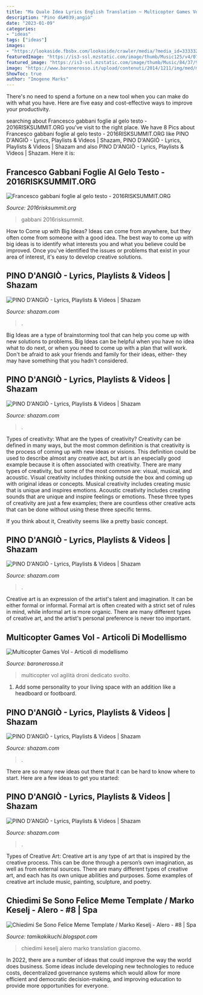 ```yaml
---
title: "Ma Quale Idea Lyrics English Translation ~ Multicopter Games Vol"
description: "Pino d&#039;angiò"
date: "2023-01-09"
categories:
- "ideas"
tags: ["ideas"]
images:
- "https://lookaside.fbsbx.com/lookaside/crawler/media/?media_id=3333325323403570"
featuredImage: "https://is3-ssl.mzstatic.com/image/thumb/Music125/v4/07/f1/61/07f161ff-e2b6-428f-25bd-7ad06f826e6d/8050519210072.png/846x846bb.jpeg"
featured_image: "https://is3-ssl.mzstatic.com/image/thumb/Music/84/37/99/mzi.clfkages.tif/846x846bb.jpeg"
image: "https://www.baronerosso.it/upload/contenuti/2014/1211/img/med/multicopter_game_019.jpg"
ShowToc: true
author: "Imogene Marks"
---
```



There's no need to spend a fortune on a new tool when you can make do with what you have. Here are five easy and cost-effective ways to improve your productivity.

	

		
searching about Francesco gabbani foglie al gelo testo - 2016RISKSUMMIT.ORG you've visit to the right place. We have 8 Pics about Francesco gabbani foglie al gelo testo - 2016RISKSUMMIT.ORG like PINO D&#039;ANGIÒ - Lyrics, Playlists &amp; Videos | Shazam, PINO D&#039;ANGIÒ - Lyrics, Playlists &amp; Videos | Shazam and also PINO D&#039;ANGIÒ - Lyrics, Playlists &amp; Videos | Shazam. Here it is:
		
    
## Francesco Gabbani Foglie Al Gelo Testo - 2016RISKSUMMIT.ORG

<img loading=lazy src="https://2016risksummit.org/img/e4d65120c72ba7a7c7ba2a9c60af26d4.jpg" onerror="this.onerror=null;this.src='https://tse2.mm.bing.net/th?id=OIP.jF2b-SXfO4AjvfFXiO7OWwAAAA&amp;pid=15.1';" alt="Francesco gabbani foglie al gelo testo - 2016RISKSUMMIT.ORG">

_Source: 2016risksummit.org_

>gabbani 2016risksummit. 

	

How to Come up with Big Ideas?
Ideas can come from anywhere, but they often come from someone with a good idea. The best way to come up with big ideas is to identify what interests you and what you believe could be improved. Once you've identified the issues or problems that exist in your area of interest, it's easy to develop creative solutions.

    
## PINO D&#039;ANGIÒ - Lyrics, Playlists &amp; Videos | Shazam

<img loading=lazy src="https://is3-ssl.mzstatic.com/image/thumb/Music/84/37/99/mzi.clfkages.tif/846x846bb.jpeg" onerror="this.onerror=null;this.src='https://tse4.mm.bing.net/th?id=OIP.D1g-1pKOZRDTu4ehnNrL9QHaHa&amp;pid=15.1';" alt="PINO D&#039;ANGIÒ - Lyrics, Playlists &amp; Videos | Shazam">

_Source: shazam.com_

>. 

	

Big Ideas are a type of brainstorming tool that can help you come up with new solutions to problems. Big Ideas can be helpful when you have no idea what to do next, or when you need to come up with a plan that will work. Don't be afraid to ask your friends and family for their ideas, either- they may have something that you hadn't considered.

    
## PINO D&#039;ANGIÒ - Lyrics, Playlists &amp; Videos | Shazam

<img loading=lazy src="https://is5-ssl.mzstatic.com/image/thumb/Music124/v4/14/18/01/14180162-7ffc-fc78-aa52-888e32cff335/859742944154_cover.jpg/780x780bb.jpeg" onerror="this.onerror=null;this.src='https://tse1.mm.bing.net/th?id=OIP.CnL1rGeT5tIJ6CEgatrI0gHaHa&amp;pid=15.1';" alt="PINO D&#039;ANGIÒ - Lyrics, Playlists &amp; Videos | Shazam">

_Source: shazam.com_

>. 

	

Types of creativity: What are the types of creativity?
Creativity can be defined in many ways, but the most common definition is that creativity is the process of coming up with new ideas or visions. This definition could be used to describe almost any creative act, but art is an especially good example because it is often associated with creativity.
There are many types of creativity, but some of the most common are: visual, musical, and acoustic. Visual creativity includes thinking outside the box and coming up with original ideas or concepts. Musical creativity includes creating music that is unique and inspires emotions. Acoustic creativity includes creating sounds that are unique and inspire feelings or emotions. These three types of creativity are just a few examples; there are countless other creative acts that can be done without using these three specific terms.

If you think about it, Creativity seems like a pretty basic concept.

    
## PINO D&#039;ANGIÒ - Lyrics, Playlists &amp; Videos | Shazam

<img loading=lazy src="https://is1-ssl.mzstatic.com/image/thumb/Music/b2/a9/3c/mzi.sjbdhpiz.tif/1040x1040bb.jpeg" onerror="this.onerror=null;this.src='https://tse3.mm.bing.net/th?id=OIP.zTDE21hPD_6-fEKJOzuHaAHaHa&amp;pid=15.1';" alt="PINO D&#039;ANGIÒ - Lyrics, Playlists &amp; Videos | Shazam">

_Source: shazam.com_

>. 

	

Creative art is an expression of the artist's talent and imagination. It can be either formal or informal. Formal art is often created with a strict set of rules in mind, while informal art is more organic. There are many different types of creative art, and the artist's personal preference is never too important.

    
## Multicopter Games Vol - Articoli Di Modellismo

<img loading=lazy src="https://www.baronerosso.it/upload/contenuti/2014/1211/img/med/multicopter_game_019.jpg" onerror="this.onerror=null;this.src='https://tse4.mm.bing.net/th?id=OIP.-w_7WzTEy5yfubgwm_cUaQHaFj&amp;pid=15.1';" alt="Multicopter Games Vol - Articoli di modellismo">

_Source: baronerosso.it_

>multicopter vol agilità droni dedicato svolto. 

	

1. Add some personality to your living space with an addition like a headboard or footboard.

    
## PINO D&#039;ANGIÒ - Lyrics, Playlists &amp; Videos | Shazam

<img loading=lazy src="https://is1-ssl.mzstatic.com/image/thumb/Music/b2/a9/3c/mzi.sjbdhpiz.tif/1128x1128bb.jpeg" onerror="this.onerror=null;this.src='https://tse4.mm.bing.net/th?id=OIP.FP1M8UvskRNdGd4VR75eagHaHa&amp;pid=15.1';" alt="PINO D&#039;ANGIÒ - Lyrics, Playlists &amp; Videos | Shazam">

_Source: shazam.com_

>. 

	

There are so many new ideas out there that it can be hard to know where to start. Here are a few ideas to get you started: 

    
## PINO D&#039;ANGIÒ - Lyrics, Playlists &amp; Videos | Shazam

<img loading=lazy src="https://is3-ssl.mzstatic.com/image/thumb/Music125/v4/07/f1/61/07f161ff-e2b6-428f-25bd-7ad06f826e6d/8050519210072.png/846x846bb.jpeg" onerror="this.onerror=null;this.src='https://tse3.mm.bing.net/th?id=OIP.1faK3YmJXvNoOFRQfpqVaQHaHa&amp;pid=15.1';" alt="PINO D&#039;ANGIÒ - Lyrics, Playlists &amp; Videos | Shazam">

_Source: shazam.com_

>. 

	

Types of Creative Art:
Creative art is any type of art that is inspired by the creative process. This can be done through a person’s own imagination, as well as from external sources. There are many different types of creative art, and each has its own unique abilities and purposes. Some examples of creative art include music, painting, sculpture, and poetry.

    
## Chiedimi Se Sono Felice Meme Template / Marko Keselj - Alero - #8 | Spa

<img loading=lazy src="https://lookaside.fbsbx.com/lookaside/crawler/media/?media_id=3333325323403570" onerror="this.onerror=null;this.src='https://tse4.mm.bing.net/th?id=OIP.0pY2xgylP3ExiVy11cDMPQHaHO&amp;pid=15.1';" alt="Chiedimi Se Sono Felice Meme Template / Marko Keselj - Alero - #8 | Spa">

_Source: tamikakikuchi.blogspot.com_

>chiedimi keselj alero marko translation giacomo. 

	

In 2022, there are a number of ideas that could improve the way the world does business. Some ideas include developing new technologies to reduce costs, decentralized governance systems which would allow for more efficient and democratic decision-making, and improving education to provide more opportunities for everyone.

